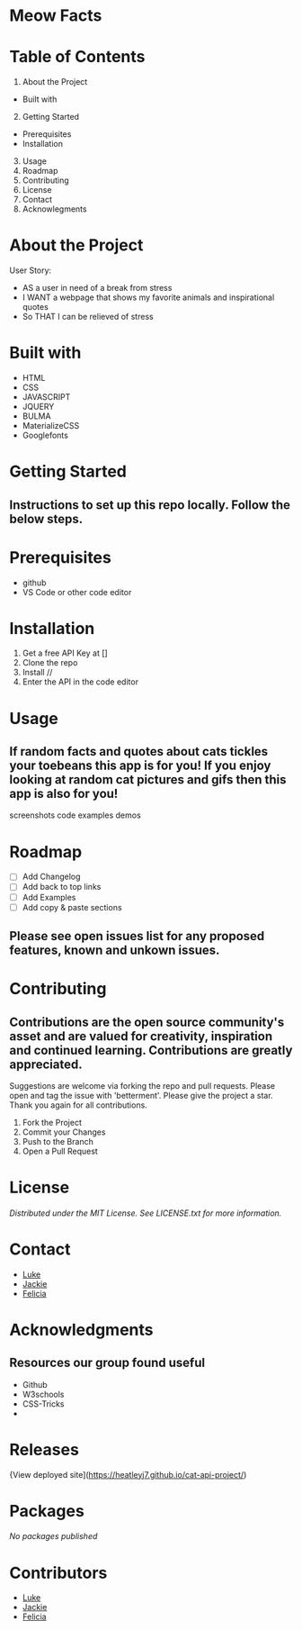 # Meow Facts

# Table of Contents
1. About the Project
* Built with
2. Getting Started
* Prerequisites
* Installation
3. Usage
4. Roadmap
5. Contributing
6. License
7. Contact
8. Acknowlegments

# About the Project

User Story:
* AS a user in need of a break from stress
* I WANT a webpage that shows my favorite animals and inspirational quotes
* So THAT I can be relieved of stress

# Built with

* HTML
* CSS
* JAVASCRIPT
* JQUERY
* BULMA
* MaterializeCSS
* Googlefonts

# Getting Started

## Instructions to set up this repo locally. Follow the below steps.

# Prerequisites

* github
* VS Code or other code editor

# Installation

1. Get a free API Key at []
2. Clone the repo
3. Install //
4. Enter the API in the code editor

# Usage

## If random facts and quotes about cats tickles your toebeans this app is for you! If you enjoy looking at random cat pictures and gifs then this app is also for you! 

screenshots
code examples
demos


# Roadmap

-[ ] Add Changelog
-[ ] Add back to top links
-[ ] Add Examples
-[ ] Add copy & paste sections

## Please see open issues list for any proposed features, known and unkown issues.

# Contributing

## Contributions are the open source community's asset and are valued for creativity, inspiration and continued learning. Contributions are greatly appreciated.
Suggestions are welcome via forking the repo and pull requests. Please open and tag the issue with 'betterment'. Please give the project a star. Thank you again for all contributions.
1. Fork the Project
2. Commit your Changes
4. Push to the Branch
5. Open a Pull Request

# License

###### Distributed under the MIT License. See LICENSE.txt for more information.

# Contact

- [Luke](https://github.com/BarkMulcher) 
- [Jackie](https://github.com/heatleyj7)
- [Felicia](https://github.com/maddiethornberry) 


# Acknowledgments

## Resources our group found useful
* Github
* W3schools
* CSS-Tricks
*

# Releases

{View deployed site](https://heatleyj7.github.io/cat-api-project/)

# Packages

###### No packages published

# Contributors

- [Luke](https://github.com/BarkMulcher) 
- [Jackie](https://github.com/heatleyj7)
- [Felicia](https://github.com/maddiethornberry) 



